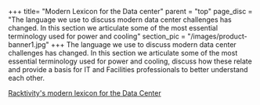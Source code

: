 +++
title= "Modern Lexicon for the Data center"
parent = "top"
page_disc = "The language we use to discuss modern data center challenges has changed. In this section we articulate some of the most essential terminology used for power and cooling"
section_pic = "/images/product-banner1.jpg"
+++
The language we use to discuss modern data center challenges has changed. In this section we articulate some of the most essential terminology used for power and cooling, discuss how these relate and provide a basis for IT and Facilities professionals to better understand each other.

[Racktivity's modern lexicon for the Data Center](/pdf/lexicon.pdf "lexicon.pdf")
